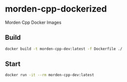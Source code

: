 # morden-cpp-dockerized
Morden Cpp Docker Images

## Build

```bash
docker build -t morden-cpp-dev:latest -f Dockerfile ./
```

## Start

```bash
docker run -it --rm morden-cpp-dev:latest
```
